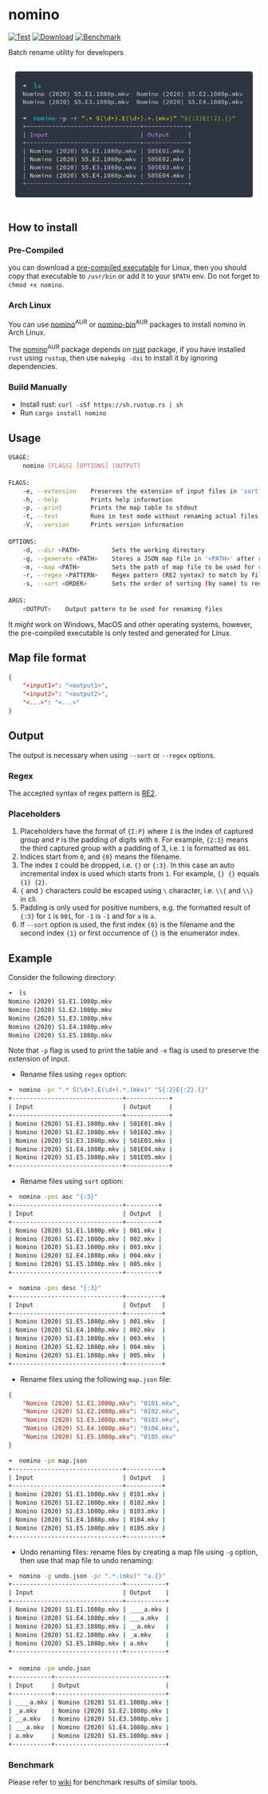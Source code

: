 # nomino

[![Test](https://github.com/yaa110/nomino/workflows/Test/badge.svg)](https://github.com/yaa110/nomino/actions) [![Download](https://img.shields.io/badge/download-release-blue.svg)](https://github.com/yaa110/nomino/releases) [![Benchmark](https://img.shields.io/badge/test-benchmark-orange.svg)](https://github.com/yaa110/nomino/wiki)

Batch rename utility for developers

![Alt text](/screenshots/nomino.png?raw=true "Regex Screenshot")

## How to install

### Pre-Compiled

you can download a [pre-compiled executable](https://github.com/yaa110/nomino/releases) for Linux, then you should copy that executable to `/usr/bin` or add it to your `$PATH` env. Do not forget to `chmod +x nomino`.

### Arch Linux

You can use [nomino](https://aur.archlinux.org/packages/nomino)<sup>AUR</sup> or [nomino-bin](https://aur.archlinux.org/packages/nomino-bin/)<sup>AUR</sup> packages to install nomino in Arch Linux.

The [nomino](https://aur.archlinux.org/packages/nomino)<sup>AUR</sup> package depends on [rust](https://www.archlinux.org/packages/extra/x86_64/rust) package, if you have installed `rust` using `rustup`, then use `makepkg -dsi` to install it by ignoring dependencies.

### Build Manually

- Install rust: `curl -sSf https://sh.rustup.rs | sh`
- Run `cargo install nomino`

## Usage

```bash
USAGE:
    nomino [FLAGS] [OPTIONS] [OUTPUT]

FLAGS:
    -e, --extension    Preserves the extension of input files in 'sort' and 'regex' options
    -h, --help         Prints help information
    -p, --print        Prints the map table to stdout
    -t, --test         Runs in test mode without renaming actual files
    -V, --version      Prints version information

OPTIONS:
    -d, --dir <PATH>         Sets the working directory
    -g, --generate <PATH>    Stores a JSON map file in '<PATH>' after renaming files
    -m, --map <PATH>         Sets the path of map file to be used for renaming files
    -r, --regex <PATTERN>    Regex pattern (RE2 syntax) to match by filenames
    -s, --sort <ORDER>       Sets the order of sorting (by name) to rename files using enumerator [possible values: ASC, DESC]

ARGS:
    <OUTPUT>    Output pattern to be used for renaming files
```

It _might_ work on Windows, MacOS and other operating systems, however, the pre-compiled executable is only tested and generated for Linux.

## Map file format

```json
{
    "<input1>": "<output1>",
    "<input2>": "<output2>",
    "<...>": "<...>"
}
```

## Output

The output is necessary when using `--sort` or `--regex` options.

### Regex

The accepted syntax of regex pattern is [RE2](https://github.com/google/re2/wiki/Syntax).

### Placeholders

1. Placeholders have the format of `{I:P}` where `I` is the index of captured group and `P` is the padding of digits with `0`. For example, `{2:3}` means the third captured group with a padding of 3, i.e. `1` is formatted as `001`.
1. Indices start from `0`, and `{0}` means the filename.
1. The index `I` could be dropped, i.e. `{}` or `{:3}`. In this case an auto incremental index is used which starts from `1`. For example, `{} {}` equals `{1} {2}`.
1. `{` and `}` characters could be escaped using `\` character, i.e. `\\{` and `\\}` in cli.
1. Padding is only used for positive numbers, e.g. the formatted result of `{:3}` for `1` is `001`, for `-1` is `-1` and for `a` is `a`.
1. If `--sort` option is used, the first index `{0}` is the filename and the second index `{1}` or first occurrence of `{}` is the enumerator index.

## Example

Consider the following directory:

```bash
➜  ls
Nomino (2020) S1.E1.1080p.mkv
Nomino (2020) S1.E2.1080p.mkv
Nomino (2020) S1.E3.1080p.mkv
Nomino (2020) S1.E4.1080p.mkv
Nomino (2020) S1.E5.1080p.mkv
```

Note that `-p` flag is used to print the table and `-e` flag is used to preserve the extension of input.

- Rename files using `regex` option:

```bash
➜  nomino -pr ".* S(\d+).E(\d+).*.(mkv)" "S{:2}E{:2}.{}"
+-------------------------------+------------+
| Input                         | Output     |
+-------------------------------+------------+
| Nomino (2020) S1.E1.1080p.mkv | S01E01.mkv |
| Nomino (2020) S1.E2.1080p.mkv | S01E02.mkv |
| Nomino (2020) S1.E3.1080p.mkv | S01E03.mkv |
| Nomino (2020) S1.E4.1080p.mkv | S01E04.mkv |
| Nomino (2020) S1.E5.1080p.mkv | S01E05.mkv |
+-------------------------------+------------+
```

- Rename files using `sort` option:

```bash
➜  nomino -pes asc "{:3}"
+-------------------------------+---------+
| Input                         | Output  |
+-------------------------------+---------+
| Nomino (2020) S1.E1.1080p.mkv | 001.mkv |
| Nomino (2020) S1.E2.1080p.mkv | 002.mkv |
| Nomino (2020) S1.E3.1080p.mkv | 003.mkv |
| Nomino (2020) S1.E4.1080p.mkv | 004.mkv |
| Nomino (2020) S1.E5.1080p.mkv | 005.mkv |
+-------------------------------+---------+
```

```bash
➜  nomino -pes desc "{:3}"
+-------------------------------+----------+
| Input                         | Output   |
+-------------------------------+----------+
| Nomino (2020) S1.E5.1080p.mkv | 001.mkv  |
| Nomino (2020) S1.E4.1080p.mkv | 002.mkv  |
| Nomino (2020) S1.E3.1080p.mkv | 003.mkv  |
| Nomino (2020) S1.E2.1080p.mkv | 004.mkv  |
| Nomino (2020) S1.E1.1080p.mkv | 005.mkv  |
+-------------------------------+----------+
```

- Rename files using the following `map.json` file:

```json
{
    "Nomino (2020) S1.E1.1080p.mkv": "0101.mkv",
    "Nomino (2020) S1.E2.1080p.mkv": "0102.mkv",
    "Nomino (2020) S1.E3.1080p.mkv": "0103.mkv",
    "Nomino (2020) S1.E4.1080p.mkv": "0104.mkv",
    "Nomino (2020) S1.E5.1080p.mkv": "0105.mkv"
}
```

```bash
➜  nomino -pm map.json
+-------------------------------+----------+
| Input                         | Output   |
+-------------------------------+----------+
| Nomino (2020) S1.E1.1080p.mkv | 0101.mkv |
| Nomino (2020) S1.E2.1080p.mkv | 0102.mkv |
| Nomino (2020) S1.E3.1080p.mkv | 0103.mkv |
| Nomino (2020) S1.E4.1080p.mkv | 0104.mkv |
| Nomino (2020) S1.E5.1080p.mkv | 0105.mkv |
+-------------------------------+----------+
```

- Undo renaming files: rename files by creating a map file using `-g` option, then use that map file to undo renaming:

```bash
➜  nomino -g undo.json -pr ".*.(mkv)" "a.{}"
+-------------------------------+-----------+
| Input                         | Output    |
+-------------------------------+-----------+
| Nomino (2020) S1.E1.1080p.mkv | ____a.mkv |
| Nomino (2020) S1.E4.1080p.mkv | ___a.mkv  |
| Nomino (2020) S1.E3.1080p.mkv | __a.mkv   |
| Nomino (2020) S1.E2.1080p.mkv | _a.mkv    |
| Nomino (2020) S1.E5.1080p.mkv | a.mkv     |
+-------------------------------+-----------+

➜  nomino -pm undo.json
+-----------+-------------------------------+
| Input     | Output                        |
+-----------+-------------------------------+
| ____a.mkv | Nomino (2020) S1.E1.1080p.mkv |
| _a.mkv    | Nomino (2020) S1.E2.1080p.mkv |
| __a.mkv   | Nomino (2020) S1.E3.1080p.mkv |
| ___a.mkv  | Nomino (2020) S1.E4.1080p.mkv |
| a.mkv     | Nomino (2020) S1.E5.1080p.mkv |
+-----------+-------------------------------+
```

### Benchmark

Please refer to [wiki](https://github.com/yaa110/nomino/wiki) for benchmark results of similar tools.
